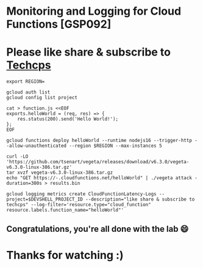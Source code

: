 
# Monitoring and Logging for Cloud Functions [GSP092]

# Please like share & subscribe to [Techcps](https://www.youtube.com/@techcps)

```
export REGION=
```

```
gcloud auth list
gcloud config list project

cat > function.js <<EOF
exports.helloWorld = (req, res) => {
    res.status(200).send('Hello World!');
};
EOF

gcloud functions deploy helloWorld --runtime nodejs16 --trigger-http --allow-unauthenticated --region $REGION --max-instances 5

curl -LO 'https://github.com/tsenart/vegeta/releases/download/v6.3.0/vegeta-v6.3.0-linux-386.tar.gz'
tar xvzf vegeta-v6.3.0-linux-386.tar.gz
echo "GET https://-.cloudfunctions.net/helloWorld" | ./vegeta attack -duration=300s > results.bin

gcloud logging metrics create CloudFunctionLatency-Logs --project=$DEVSHELL_PROJECT_ID --description="like share & subscribe to techcps" --log-filter='resource.type="cloud_function"
resource.labels.function_name="helloWorld"'
```

## Congratulations, you're all done with the lab 😄

# Thanks for watching :)
